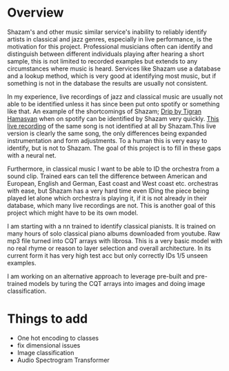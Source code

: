 # Overview


Shazam's and other music similar service's inability to reliably identify artists in classical and jazz genres, especially in live performance, is the motivation for this project. Professional musicians often can identify and distinguish between different individuals playing after hearing a short sample, this is not limited to recorded examples but extends to any circumstances where music is heard. Services like Shazam use a database and a lookup method, which is very good at identifying most music, but if something is not in the database the results are usually not consistent.

 In my experience, live recordings of jazz and classical music are usually not able to be identified unless it has since been put onto spotify or something like that. An example of the shortcomings of Shazam; [Drip by Tigran Hamasyan](https://open.spotify.com/track/56aT6RHzJGhsnprd9bFSvP?si=ca0ddaba4f514712) when on spotify can be identified by Shazam very quickly. [This live recording](https://www.youtube.com/watch?v=z7j7bdEPSd0&ab_channel=BerkleeCollegeofMusic) of the same song is not identified at all by Shazam.This live version is clearly the same song, the only differences being expanded instrumentation and form adjustments. To a human this is very easy to identify, but is not to Shazam. The goal of this project is to fill in these gaps with a neural net. 
 
 Furthermore, in classical music I want to be able to ID the orchestra from a sound clip. Trained ears can tell the difference between American and European, English and German, East coast and West coast etc. orchestras with ease, but Shazam has a very hard time even IDing the piece being played let alone which orchestra is playing it, if it is not already in their database, which many live recordings are not. This is another goal of this project which might have to be its own model. 

I am starting with a nn trained to identify classical pianists. It is trained on many hours of solo classical piano albums downloaded from youtube. Raw mp3 file turned into CQT arrays with librosa. This is a very basic model with no real rhyme or reason to layer selection and overall architecture. In its current form it has very high test acc but only correctly IDs 1/5 unseen examples. 

I am working on an alternative approach to leverage pre-built and pre-trained models by turing the CQT arrays into images and doing image classification.  





# Things to add
* One hot encoding to classes
* fix dimensional issues 
* Image classification
* Audio Spectrogram Transformer




